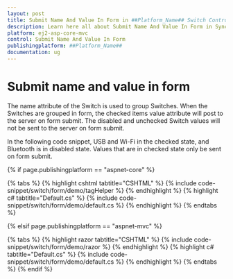 ```yaml
---
layout: post
title: Submit Name And Value In Form in ##Platform_Name## Switch Control | Syncfusion
description: Learn here all about Submit Name And Value In Form in Syncfusion ##Platform_Name## Switch component of Syncfusion Essential JS 2 and more.
platform: ej2-asp-core-mvc
control: Submit Name And Value In Form
publishingplatform: ##Platform_Name##
documentation: ug
---
```



# Submit name and value in form

The name attribute of the Switch is used to group Switches. When the Switches are grouped in form, the checked items value attribute will post to the server on form submit. The disabled and unchecked Switch values will not be sent to the server on form submit.

In the following code snippet, USB and Wi-Fi in the checked state, and Bluetooth is in disabled state. Values that are in checked state only be sent on form submit.

{% if page.publishingplatform == "aspnet-core" %}

{% tabs %}
{% highlight cshtml tabtitle="CSHTML" %}
{% include code-snippet/switch/form/demo/tagHelper %}
{% endhighlight %}
{% highlight c# tabtitle="Default.cs" %}
{% include code-snippet/switch/form/demo/default.cs %}
{% endhighlight %}
{% endtabs %}

{% elsif page.publishingplatform == "aspnet-mvc" %}

{% tabs %}
{% highlight razor tabtitle="CSHTML" %}
{% include code-snippet/switch/form/demo/razor %}
{% endhighlight %}
{% highlight c# tabtitle="Default.cs" %}
{% include code-snippet/switch/form/demo/default.cs %}
{% endhighlight %}
{% endtabs %}
{% endif %}

